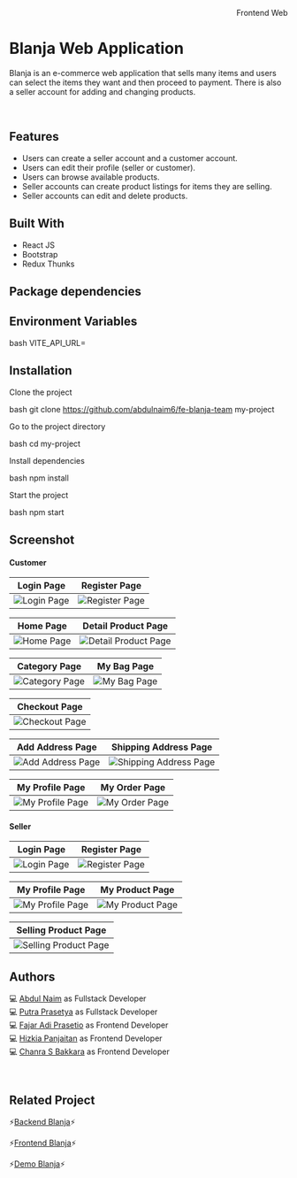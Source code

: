 <p align="right">Frontend Web</p> 

# Blanja Web Application

Blanja is an e-commerce web application that sells many items and users can select the items they want and then proceed to payment. There is also a seller account for adding and changing products.

<br />

## Features

- Users can create a seller account and a customer account.
- Users can edit their profile (seller or customer).
- Users can browse available products.
- Seller accounts can create product listings for items they are selling.
- Seller accounts can edit and delete products.

## Built With

- React JS
- Bootstrap
- Redux Thunks

## Package dependencies



## Environment Variables

bash
VITE_API_URL=


## Installation

Clone the project

bash
  git clone https://github.com/abdulnaim6/fe-blanja-team my-project


Go to the project directory

bash
  cd my-project


Install dependencies

bash
  npm install


Start the project

bash
  npm start


## Screenshot
#### Customer
| Login Page | Register Page |
|------------|---------------|
|![Login Page](https://drive.google.com/uc?export=view&id=1eiQuOABZAMQ213WafY4XoZzx_nyBq6Cp) | ![Register Page](https://drive.google.com/uc?export=view&id=1RvsZS7xWl74lmXqmjN1NfyXXdmDHtWHc)|  

| Home Page | Detail Product Page |
|------------|---------------|
|![Home Page](https://drive.google.com/uc?export=view&id=1hcSQpTDFU2kOTUmwyp9lwxpGvVUyT_bO) | ![Detail Product Page](https://drive.google.com/uc?export=view&id=1Izi-5t8jzSjcBO9NexSGiFBjwmzraiNP)|  

| Category Page | My Bag Page |
|------------|---------------|
|![Category Page](https://drive.google.com/uc?export=view&id=1U3Jn6hOoUHQ-SjjMIGRbul7J0Q9Joawy) | ![My Bag Page](https://drive.google.com/uc?export=view&id=1ExeGGTX8ahE96ditW3z2Tak_AGqMjG9o)|  

| Checkout Page |
|------------|
|![Checkout Page](https://drive.google.com/uc?export=view&id=1ArCYE1E_cBUWK6J7YCxeixfkR5maF2W6) |  

| Add Address Page | Shipping Address Page |
|------------|---------------|
|![Add Address Page](https://drive.google.com/uc?export=view&id=1kEXxEl46BN6j0fxCvJykyBOoN7JiutL0) | ![Shipping Address Page](https://drive.google.com/uc?export=view&id=10itIzKKo3LwOzzZgP_NKlMcjOAt_wRwo)|  

| My Profile Page | My Order Page |
|------------|---------------|
|![My Profile Page](https://drive.google.com/uc?export=view&id=1L4Ns_HPG8tnRLHrukPQaFGO1mbMCWZjH) | ![My Order Page](https://drive.google.com/uc?export=view&id=16ulnYw8X_8bmUWdAhsbas_i-ALbPFLfg)|  

#### Seller
| Login Page | Register Page |
|------------|---------------|
|![Login Page](https://drive.google.com/uc?export=view&id=1_lfIL7wL60-niwHCBmanrlT5tIWDHuJI) | ![Register Page](https://drive.google.com/uc?export=view&id=1wXUDa9x09lqLFbdVkYgokkBhdYHIkwTJ)|  

| My Profile Page | My Product Page |
|------------|---------------|
|![My Profile Page](https://drive.google.com/uc?export=view&id=1xE1t13epBR9ae0s_h1OnFIMNcy25AJs2) | ![My Product Page](https://drive.google.com/uc?export=view&id=1BUEMEJPu1L9hCvjkOqhK5uOG4eAi6JXi)|  

| Selling Product Page |
|------------|
|![Selling Product Page](https://drive.google.com/uc?export=view&id=1le2MZkf-zvK5mQ47o02ur-xbT5rmqufe) |  

## Authors

💻 [Abdul Naim](https://github.com/abdulnaim6) as Fullstack Developer <br/>
💻 [Putra Prasetya](https://github.com/putrapr) as Fullstack Developer <br/>
💻 [Fajar Adi Prasetio](https://github.com/FajarAdi25) as Frontend Developer <br/>
💻 [Hizkia Panjaitan](https://github.com/HizkiaP) as Frontend Developer <br/>
💻 [Chanra S Bakkara](https://github.com/ChanraSB) as Frontend Developer <br/>

<br />

## Related Project

⚡[Backend Blanja](https://github.com/abdulnaim6/be-blanja-team)⚡

⚡[Frontend Blanja](https://github.com/abdulnaim6/fe-blanja-team)⚡

⚡[Demo Blanja](https://fe-blanja-team.vercel.app/)⚡
